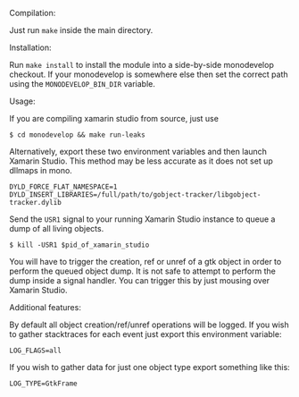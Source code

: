 Compilation:

Just run `make` inside the main directory.

Installation:

Run `make install` to install the module into a side-by-side monodevelop
checkout. If your monodevelop is somewhere else then set the correct path
using the `MONODEVELOP_BIN_DIR` variable.

Usage:

If you are compiling xamarin studio from source, just use

	$ cd monodevelop && make run-leaks


Alternatively, export these two environment variables and then launch Xamarin Studio.
This method may be less accurate as it does not set up dllmaps in mono.
	
	DYLD_FORCE_FLAT_NAMESPACE=1
	DYLD_INSERT_LIBRARIES=/full/path/to/gobject-tracker/libgobject-tracker.dylib
	

Send the `USR1` signal to your running Xamarin Studio instance to queue a
dump of all living objects.

	$ kill -USR1 $pid_of_xamarin_studio

You will have to trigger the creation, ref or unref of a gtk object in order
to perform the queued object dump. It is not safe to attempt to perform the
dump inside a signal handler. You can trigger this by just mousing over
Xamarin Studio.

Additional features:

By default all object creation/ref/unref operations will be logged. If you wish
to gather stacktraces for each event just export this environment variable:

	LOG_FLAGS=all

If you wish to gather data for just one object type export something like this:

	LOG_TYPE=GtkFrame

